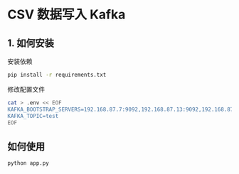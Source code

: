 # CSV 数据写入 Kafka
## 1. 如何安装
安装依赖
```sh
pip install -r requirements.txt
```
修改配置文件
```sh
cat > .env << EOF                                                                                                                                                                                                              ─╯
KAFKA_BOOTSTRAP_SERVERS=192.168.87.7:9092,192.168.87.13:9092,192.168.87.153:9092
KAFKA_TOPIC=test
EOF
```

## 如何使用
``` sh
python app.py
```
